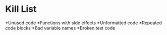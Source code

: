 Kill List
=========
*Unused code
*Functions with side effects
*Unformatted code
*Repeated code blocks
*Bad variable names
*Broken test code
